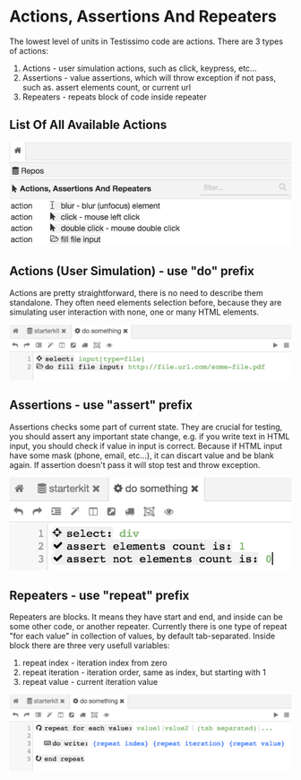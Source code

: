 # Actions, Assertions And Repeaters

The lowest level of units in Testissimo code are actions. There are 3 types of actions: 
1. Actions - user simulation actions, such as click, keypress, etc...
2. Assertions - value assertions, which will throw exception if not pass, such as. assert elements count, or current url
3. Repeaters - repeats block of code inside repeater

## List Of All Available Actions

![](/documentation/images/actions_list.png)

## Actions (User Simulation) - use "do" prefix

Actions are pretty straightforward, there is no need to describe them standalone. They often need elements selection before, because they are simulating user interaction with none, one or many HTML elements.

![](/documentation/images/action.png)

## Assertions - use "assert" prefix

Assertions checks some part of current state. They are crucial for testing, you should assert any important state change, e.g. if you write text in HTML input, you should check if value in input is correct. Because if HTML input have some mask (phone, email, etc...), it can discart value and be blank again. If assertion doesn't pass it will stop test and throw exception.

![](/documentation/images/assert.png)

## Repeaters - use "repeat" prefix

Repeaters are blocks. It means they have start and end, and inside can be some other code, or another repeater. Currently there is one type of repeat "for each value" in collection of values, by default tab-separated. Inside block there are three very usefull variables:

1. repeat index - iteration index from zero
2. repeat iteration - iteration order, same as index, but starting with 1
3. repeat value - current iteration value

![](/documentation/images/repeat.png)

